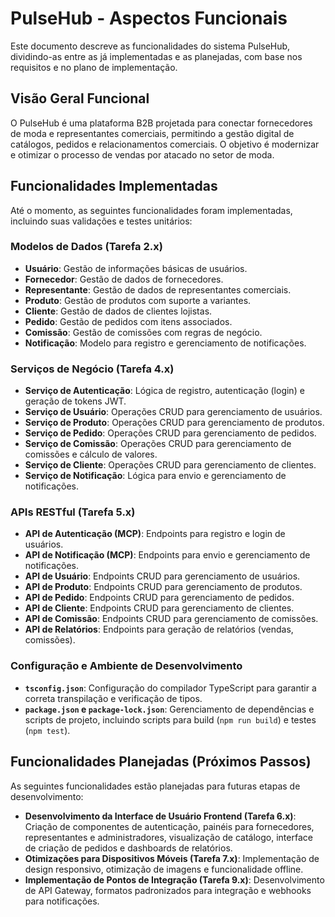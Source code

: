 # PulseHub - Aspectos Funcionais

Este documento descreve as funcionalidades do sistema PulseHub, dividindo-as entre as já implementadas e as planejadas, com base nos requisitos e no plano de implementação.

## Visão Geral Funcional

O PulseHub é uma plataforma B2B projetada para conectar fornecedores de moda e representantes comerciais, permitindo a gestão digital de catálogos, pedidos e relacionamentos comerciais. O objetivo é modernizar e otimizar o processo de vendas por atacado no setor de moda.

## Funcionalidades Implementadas

Até o momento, as seguintes funcionalidades foram implementadas, incluindo suas validações e testes unitários:

### Modelos de Dados (Tarefa 2.x)
- **Usuário**: Gestão de informações básicas de usuários.
- **Fornecedor**: Gestão de dados de fornecedores.
- **Representante**: Gestão de dados de representantes comerciais.
- **Produto**: Gestão de produtos com suporte a variantes.
- **Cliente**: Gestão de dados de clientes lojistas.
- **Pedido**: Gestão de pedidos com itens associados.
- **Comissão**: Gestão de comissões com regras de negócio.
- **Notificação**: Modelo para registro e gerenciamento de notificações.

### Serviços de Negócio (Tarefa 4.x)
- **Serviço de Autenticação**: Lógica de registro, autenticação (login) e geração de tokens JWT.
- **Serviço de Usuário**: Operações CRUD para gerenciamento de usuários.
- **Serviço de Produto**: Operações CRUD para gerenciamento de produtos.
- **Serviço de Pedido**: Operações CRUD para gerenciamento de pedidos.
- **Serviço de Comissão**: Operações CRUD para gerenciamento de comissões e cálculo de valores.
- **Serviço de Cliente**: Operações CRUD para gerenciamento de clientes.
- **Serviço de Notificação**: Lógica para envio e gerenciamento de notificações.

### APIs RESTful (Tarefa 5.x)
- **API de Autenticação (MCP)**: Endpoints para registro e login de usuários.
- **API de Notificação (MCP)**: Endpoints para envio e gerenciamento de notificações.
- **API de Usuário**: Endpoints CRUD para gerenciamento de usuários.
- **API de Produto**: Endpoints CRUD para gerenciamento de produtos.
- **API de Pedido**: Endpoints CRUD para gerenciamento de pedidos.
- **API de Cliente**: Endpoints CRUD para gerenciamento de clientes.
- **API de Comissão**: Endpoints CRUD para gerenciamento de comissões.
- **API de Relatórios**: Endpoints para geração de relatórios (vendas, comissões).

### Configuração e Ambiente de Desenvolvimento
- **`tsconfig.json`**: Configuração do compilador TypeScript para garantir a correta transpilação e verificação de tipos.
- **`package.json` e `package-lock.json`**: Gerenciamento de dependências e scripts de projeto, incluindo scripts para build (`npm run build`) e testes (`npm test`).

## Funcionalidades Planejadas (Próximos Passos)

As seguintes funcionalidades estão planejadas para futuras etapas de desenvolvimento:

- **Desenvolvimento da Interface de Usuário Frontend (Tarefa 6.x)**: Criação de componentes de autenticação, painéis para fornecedores, representantes e administradores, visualização de catálogo, interface de criação de pedidos e dashboards de relatórios.
- **Otimizações para Dispositivos Móveis (Tarefa 7.x)**: Implementação de design responsivo, otimização de imagens e funcionalidade offline.
- **Implementação de Pontos de Integração (Tarefa 9.x)**: Desenvolvimento de API Gateway, formatos padronizados para integração e webhooks para notificações.